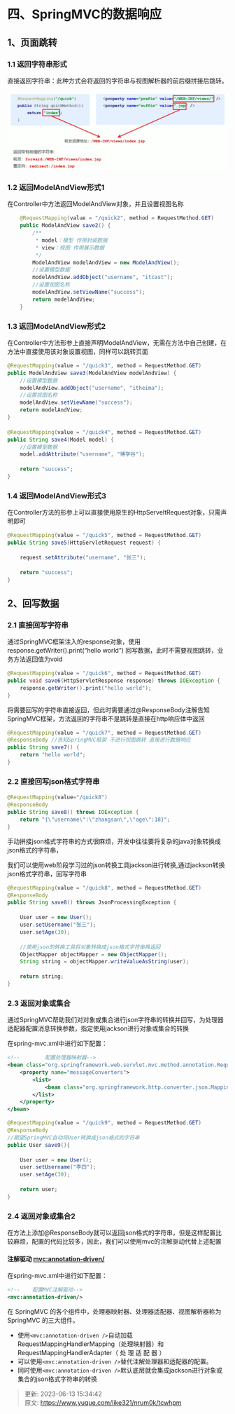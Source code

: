 # 四、SpringMVC的数据响应

## 1、页面跳转


### 1.1 返回字符串形式


直接返回字符串：此种方式会将返回的字符串与视图解析器的前后缀拼接后跳转。



![1660712237876-a0776089-8da0-4b4e-b702-940570353fc0.png](./img/zIUTogzn6SPYWhBG/1660712237876-a0776089-8da0-4b4e-b702-940570353fc0-738878.png)



### 1.2 返回ModelAndView形式1


在Controller中方法返回ModelAndView对象，并且设置视图名称



```java
    @RequestMapping(value = "/quick2", method = RequestMethod.GET)
    public ModelAndView save2() {
        /**
         * model：模型 作用封装数据
         * view：视图 作用展示数据
         */
        ModelAndView modelAndView = new ModelAndView();
        //设置模型数据
        modelAndView.addObject("username", "itcast");
        //设置视图名称
        modelAndView.setViewName("success");
        return modelAndView;
    }
```



### 1.3 返回ModelAndView形式2


在Controller中方法形参上直接声明ModelAndView，无需在方法中自己创建，在方法中直接使用该对象设置视图，同样可以跳转页面



```java
@RequestMapping(value = "/quick3", method = RequestMethod.GET)
public ModelAndView save3(ModelAndView modelAndView) {
    //设置模型数据
    modelAndView.addObject("username", "itheima");
    //设置视图名称
    modelAndView.setViewName("success");
    return modelAndView;
}

@RequestMapping(value = "/quick4", method = RequestMethod.GET)
public String save4(Model model) {
    //设置模型数据
    model.addAttribute("username", "博学谷");

    return "success";
}
```



### 1.4 返回ModelAndView形式3


在Controller方法的形参上可以直接使用原生的HttpServeltRequest对象，只需声明即可



```java
@RequestMapping(value = "/quick5", method = RequestMethod.GET)
public String save5(HttpServletRequest request) {
    
    request.setAttribute("username", "张三");

    return "success";
}
```



## 2、回写数据


### 2.1 直接回写字符串


通过SpringMVC框架注入的response对象，使用response.getWriter().print(“hello world”) 回写数据，此时不需要视图跳转，业务方法返回值为void



```java
@RequestMapping(value = "/quick6", method = RequestMethod.GET)
public void save6(HttpServletResponse response) throws IOException {
    response.getWriter().print("hello world");
}
```



将需要回写的字符串直接返回，但此时需要通过@ResponseBody注解告知SpringMVC框架，方法返回的字符串不是跳转是直接在http响应体中返回



```java
@RequestMapping(value = "/quick7", method = RequestMethod.GET)
@ResponseBody //告知SpringMVC框架 不进行视图跳转 直接进行数据响应
public String save7() {
    return "hello world";
}
```



### 2.2 直接回写json格式字符串


```java
@RequestMapping(value="/quick8")
@ResponseBody
public String save8() throws IOException {
    return "{\"username\":\"zhangsan\",\"age\":18}";
}
```



手动拼接json格式字符串的方式很麻烦，开发中往往要将复杂的java对象转换成json格式的字符串，



我们可以使用web阶段学习过的json转换工具jackson进行转换,通过jackson转换json格式字符串，回写字符串



```java
@RequestMapping(value = "/quick8", method = RequestMethod.GET)
@ResponseBody
public String save8() throws JsonProcessingException {

    User user = new User();
    user.setUsername("张三");
    user.setAge(30);

    //使用json的转换工具将对象转换成json格式字符串再返回
    ObjectMapper objectMapper = new ObjectMapper();
    String string = objectMapper.writeValueAsString(user);

    return string;
}
```



### 2.3 返回对象或集合


通过SpringMVC帮助我们对对象或集合进行json字符串的转换并回写，为处理器适配器配置消息转换参数，指定使用jackson进行对象或集合的转换



在spring-mvc.xml中进行如下配置：



```xml
<!--        配置处理器映射器-->
<bean class="org.springframework.web.servlet.mvc.method.annotation.RequestMappingHandlerAdapter">
    <property name="messageConverters">
        <list>
            <bean class="org.springframework.http.converter.json.MappingJackson2HttpMessageConverter"/>
        </list>
    </property>
</bean>
```



```java
@RequestMapping(value = "/quick9", method = RequestMethod.GET)
@ResponseBody
//期望SpringMVC自动将User转换成json格式的字符串
public User save9(){

    User user = new User();
    user.setUsername("李四");
    user.setAge(30);

    return user;
}
```



### 2.4 返回对象或集合2


在方法上添加@ResponseBody就可以返回json格式的字符串，但是这样配置比较麻烦，配置的代码比较多，因此，我们可以使用mvc的注解驱动代替上述配置



#### 注解驱动 <mvc:annotation-driven/>


在spring-mvc.xml中进行如下配置：



```xml
<!--    配置MVC注解驱动-->
<mvc:annotation-driven/>
```



在 SpringMVC 的各个组件中，处理器映射器、处理器适配器、视图解析器称为 SpringMVC 的三大组件。



+  使用`<mvc:annotation-driven />`自动加载 RequestMappingHandlerMapping（处理映射器）和 RequestMappingHandlerAdapter（ 处 理 适 配 器 ） 
+  可以使用`<mvc:annotation-driven />`替代注解处理器和适配器的配置。 
+  同时使用`<mvc:annotation-driven />`默认底层就会集成jackson进行对象或集合的json格式字符串的转换 



> 更新: 2023-06-13 15:34:42  
> 原文: <https://www.yuque.com/like321/nrum0k/tcwhpm>